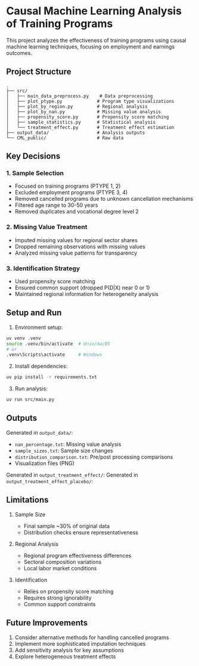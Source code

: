 # Causal Machine Learning Analysis of Training Programs

This project analyzes the effectiveness of training programs using causal machine learning techniques, focusing on employment and earnings outcomes.

## Project Structure

```
.
├── src/
│   ├── main_data_preprocess.py    # Data preprocessing
│   ├── plot_ptype.py             # Program type visualizations
│   ├── plot_by_region.py         # Regional analysis
│   ├── plot_by_nan.py            # Missing value analysis
│   ├── propensity_score.py       # Propensity score matching
│   ├── sample_statistics.py      # Statistical analysis
│   └── treatment_effect.py       # Treatment effect estimation
├── output_data/                  # Analysis outputs
└── CML_public/                   # Raw data
```

## Key Decisions

### 1. Sample Selection
- Focused on training programs (PTYPE 1, 2)
- Excluded employment programs (PTYPE 3, 4)
- Removed cancelled programs due to unknown cancellation mechanisms
- Filtered age range to 30-50 years
- Removed duplicates and vocational degree level 2

### 2. Missing Value Treatment
- Imputed missing values for regional sector shares
- Dropped remaining observations with missing values
- Analyzed missing value patterns for transparency

### 3. Identification Strategy
- Used propensity score matching
- Ensured common support (dropped P(D|X) near 0 or 1)
- Maintained regional information for heterogeneity analysis

## Setup and Run

1. Environment setup:
```bash
uv venv .venv
source .venv/bin/activate  # Unix/macOS
# or
.venv\Scripts\activate     # Windows
```

2. Install dependencies:
```bash
uv pip install -r requirements.txt
```

3. Run analysis:
```bash
uv run src/main.py
```

## Outputs

Generated in `output_data/`:
- `nan_percentage.txt`: Missing value analysis
- `sample_sizes.txt`: Sample size changes
- `distribution_comparison.txt`: Pre/post processing comparisons
- Visualization files (PNG)

Generated in `output_treatment_effect/`:
Generated in `output_treatment_effect_placebo/`:

## Limitations

1. Sample Size
   - Final sample ~30% of original data
   - Distribution checks ensure representativeness

2. Regional Analysis
   - Regional program effectiveness differences
   - Sectoral composition variations
   - Local labor market conditions

3. Identification
   - Relies on propensity score matching
   - Requires strong ignorability
   - Common support constraints

## Future Improvements

1. Consider alternative methods for handling cancelled programs
2. Implement more sophisticated imputation techniques
3. Add sensitivity analysis for key assumptions
4. Explore heterogeneous treatment effects